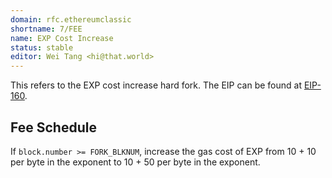 ```yaml
---
domain: rfc.ethereumclassic
shortname: 7/FEE
name: EXP Cost Increase
status: stable
editor: Wei Tang <hi@that.world>
---
```


This refers to the EXP cost increase hard fork. The EIP can be found
at [EIP-160](https://github.com/ethereum/EIPs/issues/160).

## Fee Schedule

If `block.number >= FORK_BLKNUM`, increase the gas cost of EXP from
10 + 10 per byte in the exponent to 10 + 50 per byte in the exponent.
